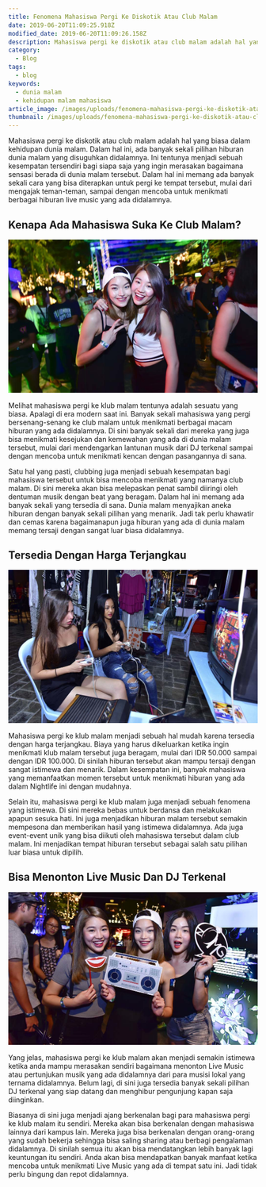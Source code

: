 ```yaml
---
title: Fenomena Mahasiswa Pergi Ke Diskotik Atau Club Malam
date: 2019-06-20T11:09:25.918Z
modified_date: 2019-06-20T11:09:26.158Z
description: Mahasiswa pergi ke diskotik atau club malam adalah hal yang biasa dalam kehidupan dunia malam. Dalam hal ini, ada banyak sekali pilihan hiburan dunia malam.
category:
  - Blog
tags:
  - blog
keywords:
  - dunia malam
  - kehidupan malam mahasiswa
article_image: /images/uploads/fenomena-mahasiswa-pergi-ke-diskotik-atau-club-malam-1.jpg
thumbnail: /images/uploads/fenomena-mahasiswa-pergi-ke-diskotik-atau-club-malam-3-010.jpg
---
```

Mahasiswa pergi ke diskotik atau club malam adalah hal yang biasa dalam kehidupan dunia malam. Dalam hal ini, ada banyak sekali pilihan hiburan dunia malam yang disuguhkan didalamnya. Ini tentunya menjadi sebuah kesempatan tersendiri bagi siapa saja yang ingin merasakan bagaimana sensasi berada di dunia malam tersebut. Dalam hal ini memang ada banyak sekali cara yang bisa diterapkan untuk pergi ke tempat tersebut, mulai dari mengajak teman-teman, sampai dengan mencoba untuk menikmati berbagai hiburan live music yang ada didalamnya.



## Kenapa Ada Mahasiswa Suka Ke Club Malam?

![Fenomena Mahasiswa Pergi Ke Diskotik Atau Club Malam](/images/uploads/fenomena-mahasiswa-pergi-ke-diskotik-atau-club-malam-3.jpg)

Melihat mahasiswa pergi ke klub malam tentunya adalah sesuatu yang biasa. Apalagi di era modern saat ini. Banyak sekali mahasiswa yang pergi bersenang-senang ke club malam untuk menikmati berbagai macam hiburan yang ada didalamnya. Di sini banyak sekali dari mereka yang juga bisa menikmati kesejukan dan kemewahan yang ada di dunia malam tersebut, mulai dari mendengarkan lantunan musik dari DJ terkenal sampai dengan mencoba untuk menikmati kencan dengan pasangannya di sana. 

Satu hal yang pasti, clubbing juga menjadi sebuah kesempatan bagi mahasiswa tersebut untuk bisa mencoba menikmati yang namanya club malam. Di sini mereka akan bisa melepaskan penat sambil diiringi oleh dentuman musik dengan beat yang beragam. Dalam hal ini memang ada banyak sekali yang tersedia di sana. Dunia malam menyajikan aneka hiburan dengan banyak sekali pilihan yang menarik. Jadi tak perlu khawatir dan cemas karena bagaimanapun juga hiburan yang ada di dunia malam memang tersaji dengan sangat luar biasa didalamnya.



## Tersedia Dengan Harga Terjangkau

![Fenomena Mahasiswa Pergi Ke Diskotik Atau Club Malam](/images/uploads/fenomena-mahasiswa-pergi-ke-diskotik-atau-club-malam-2.jpg)

Mahasiswa pergi ke klub malam menjadi sebuah hal mudah karena tersedia dengan harga terjangkau. Biaya yang harus dikeluarkan ketika ingin menikmati klub malam tersebut juga beragam, mulai dari IDR 50.000 sampai dengan IDR 100.000. Di sinilah hiburan tersebut akan mampu tersaji dengan sangat istimewa dan menarik. Dalam kesempatan ini, banyak mahasiswa yang memanfaatkan momen tersebut untuk menikmati hiburan yang ada dalam Nightlife ini dengan mudahnya.

Selain itu, mahasiswa pergi ke klub malam juga menjadi sebuah fenomena yang istimewa. Di sini mereka bebas untuk berdansa dan melakukan apapun sesuka hati. Ini juga menjadikan hiburan malam tersebut semakin mempesona dan memberikan hasil yang istimewa didalamnya. Ada juga event-event unik yang bisa diikuti oleh mahasiswa tersebut dalam club malam. Ini menjadikan tempat hiburan tersebut sebagai salah satu pilihan luar biasa untuk dipilih.



## Bisa Menonton Live Music Dan DJ Terkenal

![Fenomena Mahasiswa Pergi Ke Diskotik Atau Club Malam](/images/uploads/fenomena-mahasiswa-pergi-ke-diskotik-atau-club-malam-1.jpg)

Yang jelas, mahasiswa pergi ke klub malam akan menjadi semakin istimewa ketika anda mampu merasakan sendiri bagaimana menonton Live Music atau pertunjukan musik yang ada didalamnya dari para musisi lokal yang ternama didalamnya. Belum lagi, di sini juga tersedia banyak sekali pilihan DJ terkenal yang siap datang dan menghibur pengunjung kapan saja diinginkan.

Biasanya di sini juga menjadi ajang berkenalan bagi para mahasiswa pergi ke klub malam itu sendiri. Mereka akan bisa berkenalan dengan mahasiswa lainnya dari kampus lain. Mereka juga bisa berkenalan dengan orang-orang yang sudah bekerja sehingga bisa saling sharing atau berbagi pengalaman didalamnya. Di sinilah semua itu akan bisa mendatangkan lebih banyak lagi keuntungan itu sendiri. Anda akan bisa mendapatkan banyak manfaat ketika mencoba untuk menikmati Live Music yang ada di tempat satu ini. Jadi tidak perlu bingung dan repot didalamnya.
